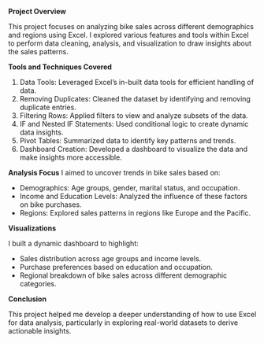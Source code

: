 **Project Overview**

This project focuses on analyzing bike sales across different demographics and regions using Excel. I explored various features and tools within Excel to perform data cleaning, analysis, and visualization to draw insights about the sales patterns.

**Tools and Techniques Covered**
1.  Data Tools: Leveraged Excel’s in-built data tools for efficient handling of data.
2.  Removing Duplicates: Cleaned the dataset by identifying and removing duplicate entries.
3.  Filtering Rows: Applied filters to view and analyze subsets of the data.
4.  IF and Nested IF Statements: Used conditional logic to create dynamic data insights.
5.  Pivot Tables: Summarized data to identify key patterns and trends.
6.  Dashboard Creation: Developed a dashboard to visualize the data and make insights more accessible.

**Analysis Focus**
I aimed to uncover trends in bike sales based on:
-  Demographics: Age groups, gender, marital status, and occupation.
-  Income and Education Levels: Analyzed the influence of these factors on bike purchases.
-  Regions: Explored sales patterns in regions like Europe and the Pacific.

**Visualizations**

I built a dynamic dashboard to highlight:
-  Sales distribution across age groups and income levels.
-  Purchase preferences based on education and occupation.
-  Regional breakdown of bike sales across different demographic categories.

**Conclusion**

This project helped me develop a deeper understanding of how to use Excel for data analysis, particularly in exploring real-world datasets to derive actionable insights.
